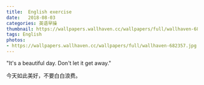 ```yaml
---
title:  English exercise
date:   2018-08-03
categories: 英语早操
thumbnail: https://wallpapers.wallhaven.cc/wallpapers/full/wallhaven-682357.jpg
tags: English
photos:
- https://wallpapers.wallhaven.cc/wallpapers/full/wallhaven-682357.jpg
---
```


"It's a beautiful day. Don't let it get away."
<p>今天如此美好，不要白白浪费。</p>
